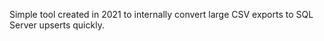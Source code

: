 Simple tool created in 2021 to internally convert large CSV exports to SQL Server upserts quickly. 
